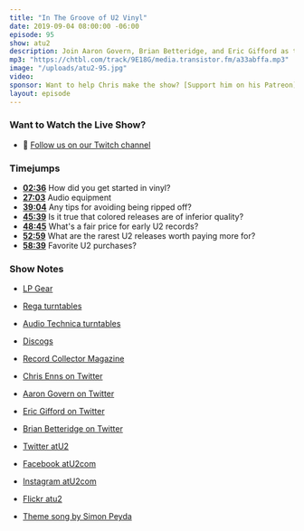 ```yaml
---
title: "In The Groove of U2 Vinyl"
date: 2019-09-04 08:00:00 -06:00
episode: 95
show: atu2
description: Join Aaron Govern, Brian Betteridge, and Eric Gifford as they chat about U2 vinyl. In this episode, they'll discuss equipment, rare releases, the new colored vinyl editions, and take questions from fans on social media.
mp3: "https://chtbl.com/track/9E18G/media.transistor.fm/a33abffa.mp3"
image: "/uploads/atu2-95.jpg"
video: 
sponsor: Want to help Chris make the show? [Support him on his Patreon](https://www.patreon.com/ichris)
layout: episode
---
```


### Want to Watch the Live Show?

* 💙 [Follow us on our Twitch channel](https://goodstuff.fm/twitch/)

### Timejumps

* **[02:36](#t=02:36)** How did you get started in vinyl?
* **[27:03](#t=27:03)** Audio equipment
* **[39:04](#t=39:04)** Any tips for avoiding being ripped off?
* **[45:39](#t=45:39)** Is it true that colored releases are of inferior quality?
* **[48:45](#t=48:45)** What's a fair price for early U2 records?
* **[52:59](#t=52:59)** What are the rarest U2 releases worth paying more for?
* **[58:39](#t=58:39)** Favorite U2 purchases?

### Show Notes

* [LP Gear](https://www.lpgear.com)
* [Rega turntables](http://www.rega.co.uk/turntables.html)
* [Audio Technica turntables](https://www.audio-technica.com/cgi-bin/product_search/turntables/turntables.pl?lang=eng)
* [Discogs](https://www.discogs.com)
* [Record Collector Magazine](https://recordcollectormag.com)
* [Chris Enns on Twitter](https://twitter.com/ichris)
* [Aaron Govern on Twitter](https://twitter.com/ivanobe)
* [Eric Gifford on Twitter](https://twitter.com/ericbobg)
* [Brian Betteridge on Twitter](https://twitter.com/BrianovichIV)

* [Twitter atU2](https://twitter.com/atu2)
* [Facebook atU2com](https://www.facebook.com/atu2com)
* [Instagram atU2com](https://www.instagram.com/atu2com/)
* [Flickr atu2](https://www.flickr.com/photos/atu2com/)
* [Theme song by Simon Peyda](https://simonpeyda.wordpress.com/2016/04/06/how-to-dismantle-a-sirens-song-the-making-of-a-podcast-theme/)
